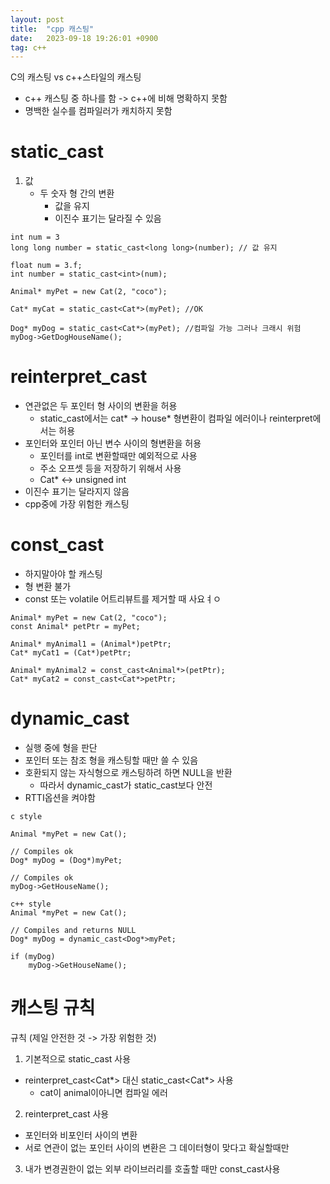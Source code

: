 ```yaml
---
layout: post
title:  "cpp 캐스팅"
date:   2023-09-18 19:26:01 +0900
tag: c++
---
```



C의 캐스팅 vs c++스타일의 캐스팅

- c++ 캐스팅 중 하나를 함 -> c++에 비해 명확하지 못함
- 명백한 실수를 컴파일러가 캐치하지 못함


# static_cast

1. 값
    - 두 숫자 형 간의 변환
      - 값을 유지
      - 이진수 표기는 달라질 수 있음


```
int num = 3
long long number = static_cast<long long>(number); // 값 유지

float num = 3.f;
int number = static_cast<int>(num);
```

```
Animal* myPet = new Cat(2, "coco");

Cat* myCat = static_cast<Cat*>(myPet); //OK

Dog* myDog = static_cast<Cat*>(myPet); //컴파일 가능 그러나 크래시 위험
myDog->GetDogHouseName();
```



# reinterpret_cast

- 연관없은 두 포인터 형 사이의 변환을 허용
  - static_cast에서는 cat* -> house* 형변환이 컴파일 에러이나 reinterpret에서는 허용
- 포인터와 포인터 아닌 변수 사이의 형변환을 허용
  - 포인터를 int로 변환할때만 예외적으로 사용
  - 주소 오프셋 등을 저장하기 위해서 사용
  - Cat* <-> unsigned int
- 이진수 표기는 달라지지 않음
- cpp중에 가장 위험한 캐스팅


# const_cast
- 하지말아야 할 캐스팅
- 형 변환 불가
- const 또는 volatile 어트리뷰트를 제거할 때 사요ㅕㅇ

```
Animal* myPet = new Cat(2, "coco");
const Animal* petPtr = myPet;

Animal* myAnimal1 = (Animal*)petPtr;
Cat* myCat1 = (Cat*)petPtr;

Animal* myAnimal2 = const_cast<Animal*>(petPtr);
Cat* myCat2 = const_cast<Cat*>petPtr;
```

# dynamic_cast

- 실행 중에 형을 판단
- 포인터 또는 참조 형을 캐스팅할 때만 쓸 수 있음
- 호환되지 않는 자식형으로 캐스팅하려 하면 NULL을 반환
    - 따라서 dynamic_cast가 static_cast보다 안전
- RTTI옵션을 켜야함


```
c style

Animal *myPet = new Cat();

// Compiles ok
Dog* myDog = (Dog*)myPet;

// Compiles ok
myDog->GetHouseName();
```

```
c++ style
Animal *myPet = new Cat();

// Compiles and returns NULL
Dog* myDog = dynamic_cast<Dog*>myPet;

if (myDog)
    myDog->GetHouseName();
```


# 캐스팅 규칙

규칙 (제일 안전한 것 -> 가장 위험한 것)

1. 기본적으로 static_cast 사용
  - reinterpret_cast<Cat*> 대신 static_cast<Cat*> 사용
    - cat이 animal이아니면 컴파일 에러
2. reinterpret_cast 사용
  - 포인터와 비포인터 사이의 변환
  - 서로 연관이 없는 포인터 사이의 변환은 그 데이터형이 맞다고 확실할때만
3. 내가 변경권한이 없는 외부 라이브러리를 호출할 때만 const_cast사용
    